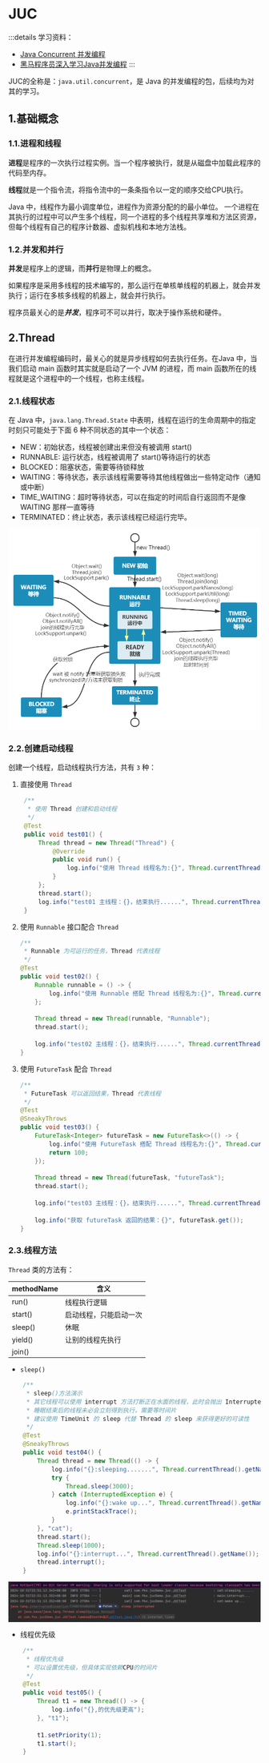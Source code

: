 # JUC

:::details 学习资料：

- [Java Concurrent 并发编程](https://www.bilibili.com/video/BV1Wa4y1H7c7)
- [黑马程序员深入学习Java并发编程](https://www.bilibili.com/video/BV16J411h7Rd)
  :::

JUC的全称是：`java.util.concurrent`，是 Java 的并发编程的包，后续均为对其的学习。

## 1.基础概念

### 1.1.进程和线程

**进程**是程序的一次执行过程实例。当一个程序被执行，就是从磁盘中加载此程序的代码至内存。

**线程**就是一个指令流，将指令流中的一条条指令以一定的顺序交给CPU执行。

Java 中，线程作为最小调度单位，进程作为资源分配的的最小单位。
一个进程在其执行的过程中可以产生多个线程，同一个进程的多个线程共享堆和方法区资源，但每个线程有自己的程序计数器、虚拟机栈和本地方法栈。

### 1.2.并发和并行

**并发**是程序上的逻辑，而**并行**是物理上的概念。

如果程序是采用多线程的技术编写的，那么运行在单核单线程的机器上，就会并发执行；运行在多核多线程的机器上，就会并行执行。

程序员最关心的是***并发***，程序可不可以并行，取决于操作系统和硬件。

## 2.Thread

在进行并发编程编码时，最关心的就是异步线程如何去执行任务。在Java 中，当我们启动 main 函数时其实就是启动了一个 JVM 的进程，而
main 函数所在的线程就是这个进程中的一个线程，也称主线程。

### 2.1.线程状态

在 Java 中，`java.lang.Thread.State` 中表明，线程在运行的生命周期中的指定时刻只可能处于下面 6 种不同状态的其中一个状态：

- NEW：初始状态，线程被创建出来但没有被调用 start()
- RUNNABLE: 运行状态，线程被调用了 start()等待运行的状态
- BLOCKED：阻塞状态，需要等待锁释放
- WAITING：等待状态，表示该线程需要等待其他线程做出一些特定动作（通知或中断）
- TIME_WAITING：超时等待状态，可以在指定的时间后自行返回而不是像 WAITING 那样一直等待
- TERMINATED：终止状态，表示该线程已经运行完毕。

<img src="./imgs/JUC/img.png" alt="线程状态转换图" style="display: block; margin: 0 auto; zoom: 70%">

### 2.2.创建启动线程

创建一个线程，启动线程执行方法，共有 `3` 种：

1. 直接使用 `Thread`
   ```java
    /**
     * 使用 Thread 创建和启动线程
     */
    @Test
    public void test01() {
        Thread thread = new Thread("Thread") {
            @Override
            public void run() {
                log.info("使用 Thread 线程名为:{}", Thread.currentThread().getName());
            }
        };
        thread.start();
        log.info("test01 主线程：{}，结束执行......", Thread.currentThread().getName());
    }
   ```
2. 使用 `Runnable` 接口配合 `Thread`
    ```java
    /**
     * Runnable 为可运行的任务，Thread 代表线程
     */
    @Test
    public void test02() {
        Runnable runnable = () -> {
            log.info("使用 Runnable 搭配 Thread 线程名为:{}", Thread.currentThread().getName());
        };

        Thread thread = new Thread(runnable, "Runnable");
        thread.start();

        log.info("test02 主线程：{}，结束执行......", Thread.currentThread().getName());
    } 
    ```
3. 使用 `FutureTask` 配合 `Thread`
    ```java
    /**
     * FutureTask 可以返回结果，Thread 代表线程
     */
    @Test
    @SneakyThrows
    public void test03() {
        FutureTask<Integer> futureTask = new FutureTask<>(() -> {
            log.info("使用 FutureTask 搭配 Thread 线程名为:{}", Thread.currentThread().getName());
            return 100;
        });

        Thread thread = new Thread(futureTask, "futureTask");
        thread.start();

        log.info("test03 主线程：{}，结束执行......", Thread.currentThread().getName());

        log.info("获取 futureTask 返回的结果：{}", futureTask.get());
    }
    ```

### 2.3.线程方法

`Thread` 类的方法有：

| methodName | 含义          |
|------------|-------------|
| run()      | 线程执行逻辑      |
| start()    | 启动线程，只能启动一次 |
| sleep()    | 休眠          |
| yield()    | 让别的线程先执行    |
| join()     |

- `sleep()`

```java
    /**
     * sleep()方法演示
     * 其它线程可以使用 interrupt 方法打断正在水面的线程，此时会抛出 InterruptedException
     * 睡眠结束后的线程未必会立刻得到执行，需要等时间片
     * 建议使用 TimeUnit 的 sleep 代替 Thread 的 sleep 来获得更好的可读性
     */
    @Test
    @SneakyThrows
    public void test04() {
        Thread thread = new Thread(() -> {
            log.info("{}:sleeping.......", Thread.currentThread().getName());
            try {
                Thread.sleep(3000);
            } catch (InterruptedException e) {
                log.info("{}:wake up...", Thread.currentThread().getName());
                e.printStackTrace();
            }
        }, "cat");
        thread.start();
        Thread.sleep(1000);
        log.info("{}:interrupt...", Thread.currentThread().getName());
        thread.interrupt();
    }
```

<img src="./imgs/JUC/img_1.png" alt="线程状态转换图" style="display: block; margin: 0 auto; zoom: 70%">

- 线程优先级

```java
    /**
     * 线程优先级
     * 可以设置优先级，但具体实现依赖CPU的时间片
     */
    @Test
    public void test05() {
        Thread t1 = new Thread(() -> {
            log.info("{},的优先级更高");
        }, "t1");

        t1.setPriority(1);
        t1.start();
    }
```